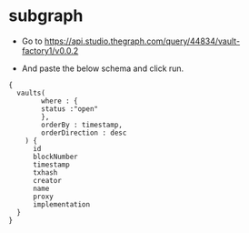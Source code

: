 
# subgraph

- Go  to https://api.studio.thegraph.com/query/44834/vault-factory1/v0.0.2

- And paste the below schema and click run.

```
{
  vaults(
        where : {
        status :"open"
        }, 
        orderBy : timestamp, 
        orderDirection : desc
    ) {
      id
      blockNumber
      timestamp
      txhash
      creator
      name
      proxy
      implementation
  }
}
```
